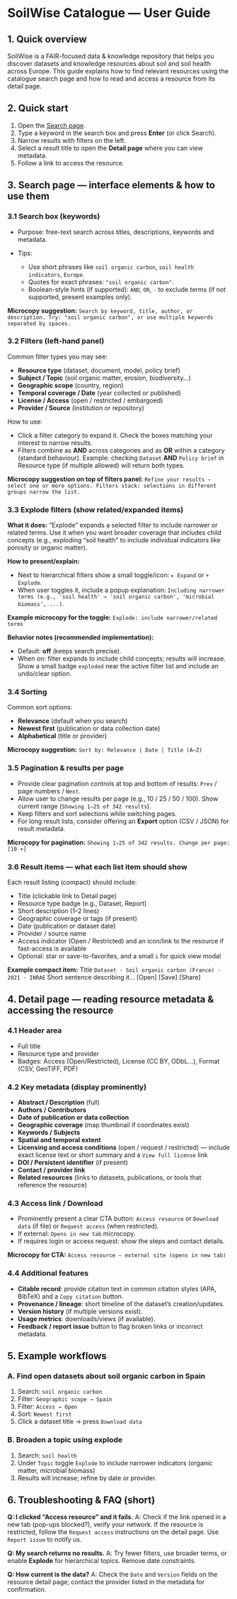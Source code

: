 # SoilWise Catalogue — User Guide

## 1. Quick overview

SoilWise is a FAIR-focused data & knowledge repository that helps you discover datasets and knowledge resources about soil and soil health across Europe. 
This guide explains how to find relevant resources using the catalogue search page and how to read and access a resource from its detail page.


## 2. Quick start 

1. Open the [Search page](https://repository.soilwise-he.eu).
2. Type a keyword in the search box and press **Enter** (or click Search).
3. Narrow results with filters on the left.
4. Select a result title to open the **Detail page** where you can view metadata.
5. Follow a link to access the resource.

## 3. Search page — interface elements & how to use them

### 3.1 Search box (keywords)

* Purpose: free-text search across titles, descriptions, keywords and metadata.
* Tips:

  * Use short phrases like `soil organic carbon`, `soil health indicators`, `Europe`.
  * Quotes for exact phrases: `"soil organic carbon"`.
  * Boolean-style hints (if supported): `AND`, `OR`, `-` to exclude terms (if not supported, present examples only).

**Microcopy suggestion:**
`Search by keyword, title, author, or description. Try: "soil organic carbon", or use multiple keywords separated by spaces.`



### 3.2 Filters (left-hand panel)

Common filter types you may see:

* **Resource type** (dataset, document, model, policy brief)
* **Subject / Topic** (soil organic matter, erosion, biodiversity...)
* **Geographic scope** (country, region)
* **Temporal coverage / Date** (year collected or published)
* **License / Access** (open / restricted / embargoed)
* **Provider / Source** (institution or repository)

How to use:

* Click a filter category to expand it. Check the boxes matching your interest to narrow results.
* Filters combine as **AND** across categories and as **OR** within a category (standard behaviour). Example: checking `Dataset` **AND** `Policy brief` in Resource type (if multiple allowed) will return both types.

**Microcopy suggestion on top of filters panel:**
`Refine your results — select one or more options. Filters stack: selections in different groups narrow the list.`



### 3.3 Explode filters (show related/expanded items)

**What it does:** “Explode” expands a selected filter to include narrower or related terms. Use it when you want broader coverage that includes child concepts (e.g., exploding “soil health” to include individual indicators like porosity or organic matter).

**How to present/explain:**

* Next to hierarchical filters show a small toggle/icon: `▸ Expand` or `+ Explode`.
* When user toggles it, include a popup explanation: `Including narrower terms (e.g., 'soil health' → 'soil organic carbon', 'microbial biomass', ...)`.

**Example microcopy for the toggle:**
`Explode: include narrower/related terms`

**Behavior notes (recommended implementation):**

* Default: **off** (keeps search precise).
* When on: filter expands to include child concepts; results will increase. Show a small badge `exploded` near the active filter list and include an undo/clear option.



### 3.4 Sorting

Common sort options:

* **Relevance** (default when you search)
* **Newest first** (publication or data collection date)
* **Alphabetical** (title or provider)


**Microcopy suggestion:**
`Sort by: Relevance | Date | Title (A–Z)`

### 3.5 Pagination & results per page

* Provide clear pagination controls at top and bottom of results: `Prev` / page numbers / `Next`.
* Allow user to change results per page (e.g., 10 / 25 / 50 / 100). Show current range (`Showing 1–25 of 342 results`).
* Keep filters and sort selections while switching pages.
* For long result lists, consider offering an **Export** option (CSV / JSON) for result metadata.

**Microcopy for pagination:**
`Showing 1–25 of 342 results. Change per page: [10 ▾]`



### 3.6 Result items — what each list item should show

Each result listing (compact) should include:

* Title (clickable link to Detail page)
* Resource type badge (e.g., Dataset, Report)
* Short description (1–2 lines)
* Geographic coverage or tags (if present)
* Date (publication or dataset date)
* Provider / source name
* Access indicator (Open / Restricted) and an icon/link to the resource if fast-access is available
* Optional: star or save-to-favorites, and a small `i` for quick view modal

**Example compact item:**
Title
`Dataset · Soil organic carbon (France) · 2021 · INRAE`
Short sentence describing it… [Open] [Save] [Share]



## 4. Detail page — reading resource metadata & accessing the resource

### 4.1 Header area

* Full title
* Resource type and provider
* Badges: Access (Open/Restricted), License (CC BY, ODbL…), Format (CSV, GeoTIFF, PDF)

### 4.2 Key metadata (display prominently)

* **Abstract / Description** (full)
* **Authors / Contributors**
* **Date of publication or data collection**
* **Geographic coverage** (map thumbnail if coordinates exist)
* **Keywords / Subjects**
* **Spatial and temporal extent**
* **Licensing and access conditions** (open / request / restricted) — include exact license text or short summary and a `View full license` link
* **DOI / Persistent identifier** (if present)
* **Contact / provider link**
* **Related resources** (links to datasets, publications, or tools that reference the resource)

### 4.3 Access link / Download

* Prominently present a clear CTA button: `Access resource` or `Download data` (if file) or `Request access` (when restricted).
* If external: `Opens in new tab` microcopy.
* If requires login or access request: show the steps and contact details.

**Microcopy for CTA:**
`Access resource — external site (opens in new tab)`

### 4.4 Additional features 

* **Citable record**: provide citation text in common citation styles (APA, BibTeX) and a `Copy citation` button.
* **Provenance / lineage**: short timeline of the dataset’s creation/updates.
* **Version history** (if multiple versions exist).
* **Usage metrics**: downloads/views (if available).
* **Feedback / report issue** button to flag broken links or incorrect metadata.



## 5. Example workflows

### A. Find open datasets about soil organic carbon in Spain

1. Search: `soil organic carbon`
2. Filter: `Geographic scope → Spain`
3. Filter: `Access → Open`
4. Sort: `Newest first`
5. Click a dataset title → press `Download data`

### B. Broaden a topic using explode

1. Search: `soil health`
2. Under `Topic` toggle `Explode` to include narrower indicators (organic matter, microbial biomass)
3. Results will increase; refine by date or provider.


## 6. Troubleshooting & FAQ (short)

**Q: I clicked “Access resource” and it fails.**
A: Check if the link opened in a new tab (pop-ups blocked?), verify your network. If the resource is restricted, follow the `Request access` instructions on the detail page. Use `Report issue` to notify us.

**Q: My search returns no results.**
A: Try fewer filters, use broader terms, or enable **Explode** for hierarchical topics. Remove date constraints.

**Q: How current is the data?**
A: Check the `Date` and `Version` fields on the resource detail page; contact the provider listed in the metadata for confirmation.


